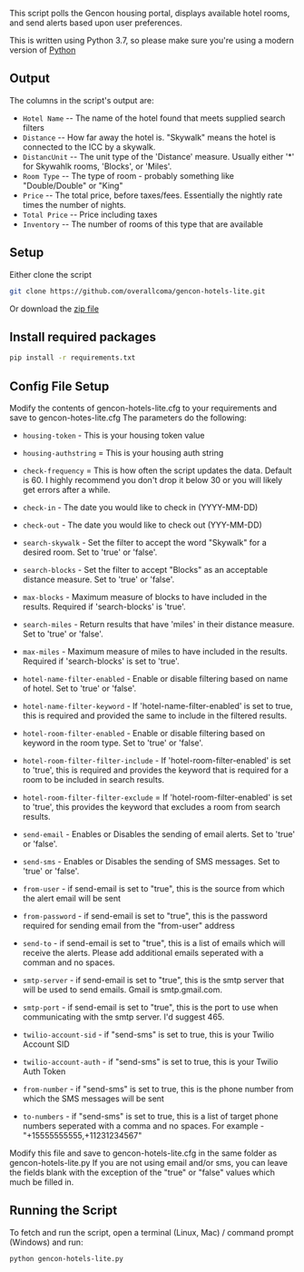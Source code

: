 This script polls the Gencon housing portal, displays available hotel rooms, and send alerts based upon user preferences.

This is written using Python 3.7, so please make sure you're using a modern version of [Python](https://www.python.org/)

## Output

The columns in the script's output are:

* `Hotel Name` -- The name of the hotel found that meets supplied search filters
* `Distance` -- How far away the hotel is. "Skywalk" means the hotel is connected to the ICC by a skywalk.
* `DistancUnit` -- The unit type of the 'Distance' measure.  Usually either '*' for Skywahlk rooms, 'Blocks', or 'Miles'.
* `Room Type` -- The type of room - probably something like "Double/Double" or "King"
* `Price` -- The total price, before taxes/fees. Essentially the nightly rate times the number of nights.
* `Total Price` -- Price including taxes 
* `Inventory` -- The number of rooms of this type that are available

## Setup
Either clone the script
```bash
git clone https://github.com/overallcoma/gencon-hotels-lite.git
```
Or download the [zip file](https://github.com/overallcoma/gencon-hotels-lite/archive/master.zip)

## Install required packages
```bash
pip install -r requirements.txt
```

## Config File Setup
Modify the contents of gencon-hotels-lite.cfg to your requirements and save to gencon-hotes-lite.cfg
The parameters do the following:


* `housing-token` - This is your housing token value
* `housing-authstring` = This is your housing auth string
* `check-frequency` = This is how often the script updates the data.  Default is 60.  I highly recommend you don't drop it below 30 or you will likely get errors after a while.

* `check-in` - The date you would like to check in (YYYY-MM-DD)
* `check-out` - The date you would like to check out (YYY-MM-DD)
* `search-skywalk` - Set the filter to accept the word "Skywalk" for a desired room.  Set to 'true' or 'false'.
* `search-blocks` - Set the filter to accept "Blocks" as an acceptable distance measure.  Set to 'true' or 'false'.
* `max-blocks` - Maximum measure of blocks to have included in the results.  Required if 'search-blocks' is 'true'.
* `search-miles` - Return results that have 'miles' in their distance measure.  Set to 'true' or 'false'. 
* `max-miles` - Maximum measure of miles to have included in the results.  Required if 'search-blocks' is set to 'true'.
* `hotel-name-filter-enabled` - Enable or disable filtering based on name of hotel.  Set to 'true' or 'false'.
* `hotel-name-filter-keyword` - If 'hotel-name-filter-enabled' is set to true, this is required and provided the same to include in the filtered results.
* `hotel-room-filter-enabled` - Enable or disable filtering based on keyword in the room type.  Set to 'true' or 'false'.
* `hotel-room-filter-filter-include` - If 'hotel-room-filter-enabled' is set to 'true', this is required and provides the keyword that is required for a room to be included in search results.
* `hotel-room-filter-filter-exclude` = If 'hotel-room-filter-enabled' is set to 'true', this provides the keyword that excludes a room from search results.

* `send-email` - Enables or Disables the sending of email alerts.  Set to 'true' or 'false'.
* `send-sms` - Enables or Disables the sending of SMS messages.  Set to 'true' or 'false'.

* `from-user` - if send-email is set to "true", this is the source from which the alert email will be sent
* `from-password` - if send-email is set to "true", this is the password required for sending email from the "from-user" address
* `send-to` - if send-email is set to "true", this is a list of emails which will receive the alerts.  Please add additional emails seperated with a comman and no spaces.
* `smtp-server` - if send-email is set to "true", this is the smtp server that will be used to send emails.  Gmail is smtp.gmail.com.
* `smtp-port` - if send-email is set to "true", this is the port to use when communicating with the smtp server.  I'd suggest 465.

* `twilio-account-sid` - if "send-sms" is set to true, this is your Twilio Account SID
* `twilio-account-auth` - if "send-sms" is set to true, this is your Twilio Auth Token
* `from-number` - if "send-sms" is set to true, this is the phone number from which the SMS messages will be sent
* `to-numbers` - if "send-sms" is set to true, this is a list of target phone numbers seperated with a comma and no spaces.
For example - "+15555555555,+11231234567"

Modify this file and save to gencon-hotels-lite.cfg in the same folder as gencon-hotels-lite.py
If you are not using email and/or sms, you can leave the fields blank with the exception of the "true" or "false" values which much be filled in.

## Running the Script

To fetch and run the script, open a terminal (Linux, Mac) / command prompt (Windows) and run:

```sh
python gencon-hotels-lite.py
```
